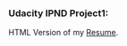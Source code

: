### Udacity IPND Project1:
HTML Version of my [Resume](https://karimchamaa.files.wordpress.com/2016/10/karimchamaaresume7.pdf).
